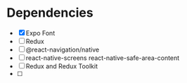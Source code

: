 
# Dependencies
 - [x] Expo Font
 - [ ] Redux
 - [ ] @react-navigation/native
 - [ ] react-native-screens react-native-safe-area-content
 - [ ] Redux and Redux Toolkit
 - [ ] 